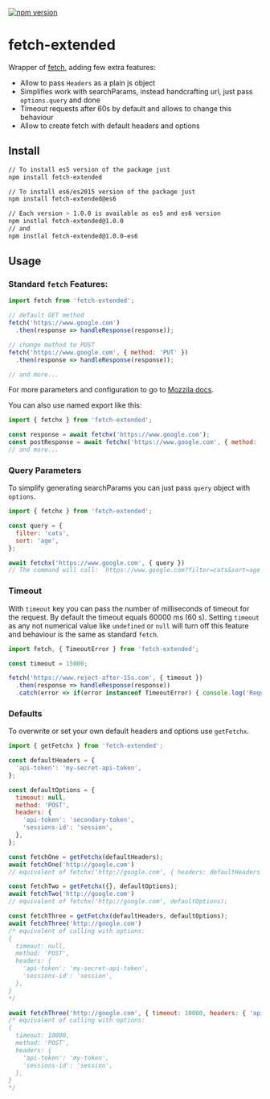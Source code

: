 [![npm version](https://badge.fury.io/js/fetch-extended.svg)](https://badge.fury.io/js/fetch-extended)

# fetch-extended
Wrapper of [fetch](https://developer.mozilla.org/en-US/docs/Web/API/Fetch_API), adding few extra features:
- Allow to pass `Headers` as a plain js object
- Simplifies work with searchParams, instead handcrafting url, just pass `options.query` and done
- Timeout requests after 60s by default and allows to change this behaviour
- Allow to create fetch with default headers and options

## Install
```bash
// To install es5 version of the package just
npm install fetch-extended

// To install es6/es2015 version of the package just
npm install fetch-extended@es6

// Each version > 1.0.0 is available as es5 and es6 version
npm instlal fetch-extended@1.0.0
// and
npm instlal fetch-extended@1.0.0-es6
```

## Usage
### Standard `fetch` Features:
```js
import fetch from 'fetch-extended';

// default GET method
fetch('https://www.google.com')
  .then(response => handleResponse(response));

// change method to POST
fetch('https://www.google.com', { method: 'PUT' })
  .then(response => handleResponse(response));

// and more...
```
For more parameters and configuration to go to [Mozzila docs](https://developer.mozilla.org/en-US/docs/Web/API/Fetch_API/Using_Fetch).

You can also use named export like this:
```js
import { fetchx } from 'fetch-extended';

const response = await fetchx('https://www.google.com');
const postResponse = await fetchx('https://www.google.com', { method: 'PUT' });
// and more...
```

### Query Parameters
To simplify generating searchParams you can just pass `query` object with `options`.
```js
import { fetchx } from 'fetch-extended';

const query = {
  filter: 'cats',
  sort: 'age',
};

await fetchx('https://www.google.com', { query })
// The command will call: `https://www.google.com?filter=cats&sort=age`
```

### Timeout
With `timeout` key you can pass the number of milliseconds of timeout for the request. By default the timeout equals 60000 ms (60 s).
Setting `timeout` as any not numerical value like `undefined` or `null` will turn off this feature and behaviour is the same as standard `fetch`.

```js
import fetch, { TimeoutError } from 'fetch-extended';

const timeout = 15000;

fetch('https://www.reject-after-15s.com', { timeout })
  .then(response => handleResponse(response))
  .catch(error => if(error instanceof TimeoutError) { console.log('Request timeoued out') });
```

### Defaults
To overwrite or set your own default headers and options use `getFetchx`.
```js
import { getFetchx } from 'fetch-extended';

const defaultHeaders = {
  'api-token': 'my-secret-api-token',
};

const defaultOptions = {
  timeout: null,
  method: 'POST',
  headers: {
    'api-token': 'secondary-token',
    'sessions-id': 'session',
  },
};

const fetchOne = getFetchx(defaultHeaders);
await fetchOne('http://google.com')
// equivalent of fetchx('http://google.com', { headers: defaultHeaders });

const fetchTwo = getFetchx({}, defaultOptions);
await fetchTwo('http://google.com')
// equivalent of fetchx('http://google.com', defaultOptions);

const fetchThree = getFetchx(defaultHeaders, defaultOptions);
await fetchThree('http://google.com')
/* equivalent of calling with options:
{
  timeout: null,
  method: 'POST',
  headers: {
    'api-token': 'my-secret-api-token',
    'sessions-id': 'session',
  },
}
*/

await fetchThree('http://google.com', { timeout: 10000, headers: { 'api-token': 'my-token' }})
/* equivalent of calling with options:
{
  timeout: 10000,
  method: 'POST',
  headers: {
    'api-token': 'my-token',
    'sessions-id': 'session',
  },
}
*/
```

